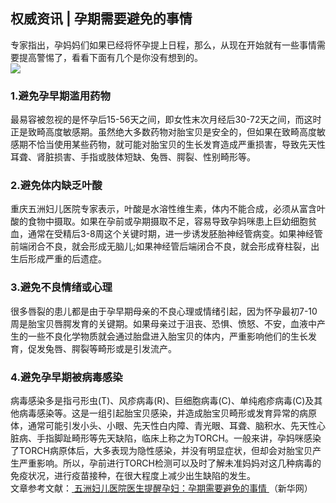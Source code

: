 ## 权威资讯 | 孕期需要避免的事情  
专家指出，孕妈妈们如果已经将怀孕提上日程，那么，从现在开始就有一些事情需要提高警惕了，看看下面有几个是你没有想到的。  
![](http://cdncms.v-keep.cn/wp-content/uploads/2019/11/fa95-hcufqif9042131.jpg)  
### 1.避免孕早期滥用药物  
最易容被忽视的是怀孕后15-56天之间，即女性末次月经后30-72天之间，而这时正是致畸高度敏感期。虽然绝大多数药物对胎宝贝是安全的，但如果在致畸高度敏感期不恰当使用某些药物，就可能对胎宝贝的生长发育造成严重损害，导致先天性耳聋、肾脏损害、手指或肢体短缺、兔唇、腭裂、性别畸形等。  
### 2.避免体内缺乏叶酸  
重庆五洲妇儿医院专家表示，叶酸是水溶性维生素，体内不能合成，必须从富含叶酸的食物中摄取。如果在孕前或孕期摄取不足，容易导致孕妈咪患上巨幼细胞贫血，通常在受精后3-8周这个关键时期，进一步诱发胚胎神经管病变。如果神经管前端闭合不良，就会形成无脑儿;如果神经管后端闭合不良，就会形成脊柱裂，出生后形成严重的后遗症。  
### 3.避免不良情绪或心理  
很多唇裂的患儿都是由于孕早期母亲的不良心理或情绪引起，因为怀孕最初7-10周是胎宝贝唇腭发育的关键期。如果母亲过于沮丧、恐惧、愤怒、不安，血液中产生的一些不良化学物质就会通过胎盘进入胎宝贝的体内，严重影响他们的生长发育，促发兔唇、腭裂等畸形或是引发流产。  
### 4.避免孕早期被病毒感染  
病毒感染多是指弓形虫(T)、风疹病毒(R)、巨细胞病毒(C)、单纯疱疹病毒(C)及其他病毒感染等。这是一组引起胎宝贝感染，并造成胎宝贝畸形或发育异常的病原体，通常可能引发小头、小眼、先天性白内障、青光眼、耳聋、脑积水、先天性心脏病、手指脚趾畸形等先天缺陷，临床上称之为TORCH。一般来讲，孕妈咪感染了TORCH病原体后，大多表现为隐性感染，并没有明显症状，但却会对胎宝贝产生严重影响。所以，孕前进行TORCH检测可以及时了解未准妈妈对这几种病毒的免疫状况，进行疫苗接种，在很大程度上减少出生缺陷的发生。  
文章参考文献：<a href="http://www.cq.xinhuanet.com/2019-11/08/c_1125209174.htm"> 五洲妇儿医院医生提醒孕妇：孕期需要避免的事情 </a>（新华网）  
